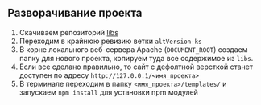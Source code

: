 ## Разворачивание проекта

1. Скачиваем репозиторий [libs](http://hg.turbodevelopers.com/turbo/libs)
1. Переходим в крайнюю ревизию ветки `altVersion-ks`
1. В корне локального веб-сервера Apache (`DOCUMENT_ROOT`) создаем папку для нового проекта, копируем туда все содержимое из `libs`.
1. Если все сделано правильно, то сайт с дефолтной версткой станет доступен по адресу `http://127.0.0.1/<имя_проекта>`
1. В терминале переходим в папку `<имя_проекта>/templates/` и запускаем `npm install` для установки npm модулей